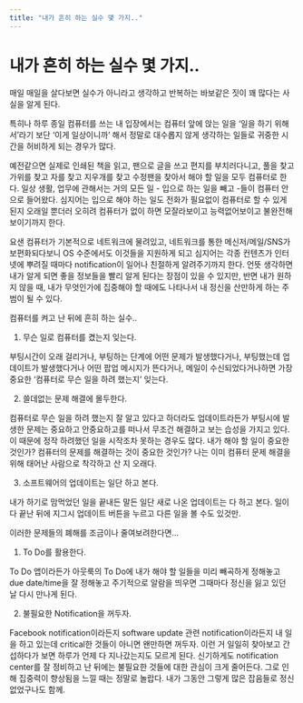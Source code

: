 ```yaml
---
title: "내가 흔히 하는 실수 몇 가지.."
---
```

# 내가 흔히 하는 실수 몇 가지..


매일 매일을 살다보면 실수가 아니라고 생각하고 반복하는 바보같은 짓이 꽤 많다는 사실을 알게 된다.




특히나 하루 종일 컴퓨터를 쓰는 내 입장에서는 컴퓨터 앞에 앉는 일을 ‘일을 하기 위해서’라기 보단 ‘이게 일상이니까’ 해서 정말로 대수롭지 않게 생각하는 일들로 귀중한 시간을 허비하게 되는 경우가 많다.




예전같으면 실제로 인쇄된 책을 읽고, 팬으로 글을 쓰고 편지를 부치러다니고, 풀을 찾고 가위를 찾고 자를 찾고 지우개를 찾고 수정팬을 찾아서 해야 할 일을 모두 컴퓨터로 한다. 일상 생활, 업무에 관해서는 거의 모든 일 - 입으로 하는 일을 빼고 -들이 컴퓨터 안으로 들어왔다. 심지어는 입으로 해야 하는 일도 전화가 필요없이 컴퓨터로 할 수 있게 된지 오래일 뿐더러 오히려 컴퓨터가 없이 하면 모잘라보이고 능력없어보이고 불완전해 보이기까지 한다.




요샌 컴퓨터가 기본적으로 네트워크에 물려있고, 네트워크를 통한 메신저/메일/SNS가 보편화되다보니 OS 수준에서도 이것들을 지원하게 되고 심지어는 각종 컨텐츠가 인터넷에 뿌려질 때마다 notification이 일어나 친절하게 알려주기까지 한다. 언뜻 생각하면 내가 알게 되면 좋을 정보들을 빨리 알게 된다는 장점이 있을 수 있지만, 반면 내가 원하지 않을 때, 내가 무엇인가에 집중해야 할 때에도 나타나서 내 정신을 산만하게 하는 주범이 될 수 있다.




컴퓨터를 켜고 난 뒤에 흔히 하는 실수..




1) 무슨 일로 컴퓨터를 켰는지 잊는다.




부팅시간이 오래 걸리거나, 부팅하는 단계에 어떤 문제가 발생했다거나, 부팅했는데 업데이트가 발생했다거나 어떤 팝업 메시지가 뜬다거나, 메일이 수신되었다거나하면 가장 중요한 ‘컴퓨터로 무슨 일을 하려 했는지’ 잊는다.




2) 쓸데없는 문제 해결에 몰두한다.




컴퓨터로 무슨 일을 하려 했는지 잘 알고 있다고 하더라도 업데이트라든가 부팅시에 발생한 문제는 중요하고 안중요하고를 떠나서 무조건 해결하고 보는 습성을 가지고 있다. 이 때문에 정작 하려했던 일을 시작조차 못하는 경우도 많다. 내가 해야 할 일이 중요한 것인가? 컴퓨터의 문제를 해결하는 것이 중요한 것인가? 나는 이미 컴퓨터 문제 해결을 위해 태어난 사람으로 착각하고 산 지 오래다.




3) 소프트웨어의 업데이트는 일단 하고 본다.




내가 하기로 맘먹었던 일을 끝내든 말든 일단 새로 나온 업데이트는 다 하고 본다. 일이 다 끝난 뒤에 지그시 업데이트 버튼을 누르고 다른 일을 볼 수도 있것만. 




이러한 문제들의 폐해를 조금이나 줄여보려한다면…




1) To Do를 활용한다.




To Do 앱이라든가 아웃룩의 To Do에 내가 해야 할 일들을 미리 빼곡하게 정해놓고 due date/time을 잘 정해놓고 주기적으로 알람을 띄우면 그때마다 정신을 잃고 있던 날 다시 만나게 된다.




2) 불필요한 Notification을 꺼두자.




Facebook notification이라든지 software update 관련 notification이라든지 내 일을 하고 있는데 critical한 것들이 아니면 왠만하면 꺼두자. 이런 거 일일히 찾아보고 간섭하다가 보면 하루가 언제 다 지나갔는지도 모르게 된다. 신기하게도 notification center를 잘 정비하고 난 뒤에는 불필요한 것들에 대한 관심이 크게 줄어든다. 그로 인해 집중력이 향상됨을 느낄 때는 정말로 놀랍다. 내가 그동안 그렇게 많은 잡음들로 정신없었구나도 함께.











